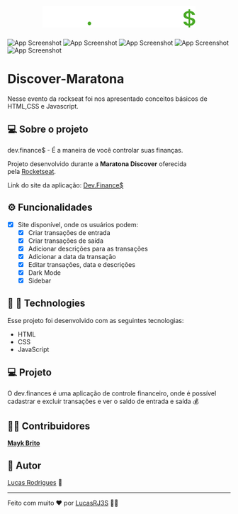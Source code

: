 <h1 align="center">
    <img alt="Dev.finance$" src="./assets/logo.svg" />
    <br>
</h1>

![App Screenshot](https://i.imgur.com/8aH89TG.png)
![App Screenshot](https://i.imgur.com/bAp1KEH.png)
![App Screenshot](https://i.imgur.com/8WKuAz7.png)
![App Screenshot](https://i.imgur.com/zQ138YZ.png)
![App Screenshot](https://i.imgur.com/lnIHrei.png)

# Discover-Maratona

Nesse evento da rockseat foi nos apresentado conceitos básicos de HTML,CSS e Javascript.

## **💻 Sobre o projeto**

dev.finance$ - É a maneira de você controlar suas finanças.

Projeto desenvolvido durante a **Maratona Discover** oferecida pela [Rocketseat](https://www.linkedin.com/school/rocketseat/).

Link do site da aplicação: [Dev.Finance$](https://lucasrj3s.github.io/dev-finances/)

## **⚙️ Funcionalidades**

- [x] Site disponível, onde os usuários podem:
  - [x] Criar transações de entrada
  - [x] Criar transações de saída
  - [x] Adicionar descrições para as transações
  - [x] Adicionar a data da transação
  - [x] Editar transações, data e descrições
  - [x] Dark Mode
  - [x] Sidebar

## 🚀 :rocket: Technologies

Esse projeto foi desenvolvido com as seguintes tecnologias:

- HTML
- CSS
- JavaScript

## 💻 Projeto

O dev.finances é uma aplicação de controle financeiro, onde é possível cadastrar e excluir transações e ver o saldo de entrada e saída 💰

## **👨‍💻 Contribuidores**

**[Mayk Brito](https://rocketseat.com.br/)**

## **🦸 Autor**

[Lucas Rodrigues](https://www.linkedin.com/in/lucas-rodrigues-878330189/) 🚀

---

Feito com muito ❤️ por [LucasRJ3S](https://github.com/LucasRJ3S/) 👋🏽
